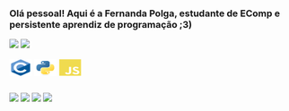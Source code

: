 ### Olá pessoal! Aqui é a Fernanda Polga, estudante de EComp e persistente aprendiz de programação ;3) 

<div>
<img height="170em" src="https://github-readme-stats.vercel.app/api?username=Polga-Fe&show_icons=true&count_private=true&theme=midnight-purple"/>
<img height="170em" src="https://github-readme-stats.vercel.app/api/top-langs/?username=Polga-Fe&show_icons=true&count_private=true&theme=midnight-purple"/>
</div>

<div style="display: inline_block"><br>
  <img align="center" alt="Fer-C" height="30" width="40" src="https://raw.githubusercontent.com/devicons/devicon/master/icons/c/c-original.svg">
  <img align="center" alt="Fer-Python" height="30" width="40" src="https://raw.githubusercontent.com/devicons/devicon/master/icons/python/python-original.svg">
  <img align="center" alt="Fer-Js" height="30" width="40" src="https://raw.githubusercontent.com/devicons/devicon/master/icons/javascript/javascript-plain.svg">
</div>

  ##

  <div> 
  
  <a href="https://instagram.com/fer.polga" target="_blank"><img src="https://img.shields.io/badge/-Instagram-%23E4405F?style=for-the-badge&logo=instagram&logoColor=white" target="_blank"></a>
 	<a href="https://discord.gg/" target="_blank"><img src="https://img.shields.io/badge/Discord-7289DA?style=for-the-badge&logo=discord&logoColor=white" target="_blank"></a> 
  <a href = "mailto:ferpolga@gmail.com"><img src="https://img.shields.io/badge/-Gmail-%23333?style=for-the-badge&logo=gmail&logoColor=white" target="_blank"></a>
  <a href="https://www.linkedin.com/in/fernanda-polga-540006268/" target="_blank"><img src="https://img.shields.io/badge/-LinkedIn-%230077B5?style=for-the-badge&logo=linkedin&logoColor=white" target="_blank"></a> 
  
</div>


